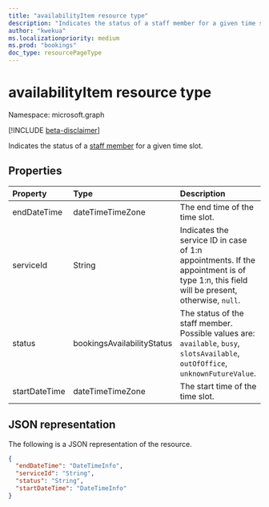 ```yaml
---
title: "availabilityItem resource type"
description: "Indicates the status of a staff member for a given time slot."
author: "kwekua"
ms.localizationpriority: medium
ms.prod: "bookings"
doc_type: resourcePageType
---
```


# availabilityItem resource type

Namespace: microsoft.graph

 [!INCLUDE [beta-disclaimer](../../includes/beta-disclaimer.md)]

Indicates the status of a [staff member](bookingstaffmember.md) for a given time slot.

## Properties

| Property  | Type |Description|
|:---------------|:--------|:----------|
|endDateTime |dateTimeTimeZone |The end time of the time slot.|
|serviceId |String |Indicates the service ID in case of 1:n appointments. If the appointment is of type 1:n, this field will be present, otherwise, `null`.|
|status |bookingsAvailabilityStatus |The status of the staff member. Possible values are: `available`, `busy`, `slotsAvailable`, `outOfOffice`, `unknownFutureValue`.|
|startDateTime |dateTimeTimeZone |The start time of the time slot.|

## JSON representation

The following is a JSON representation of the resource.

<!-- {
  "blockType": "resource",
  "@odata.type": "microsoft.graph.availabilityItem"
}-->

``` json
{
  "endDateTime": "DateTimeInfo",
  "serviceId": "String",
  "status": "String",
  "startDateTime": "DateTimeInfo"
}
```